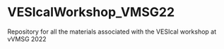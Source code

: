 # VESIcalWorkshop_VMSG22
Repository for all the materials associated with the VESIcal workshop at vVMSG 2022
